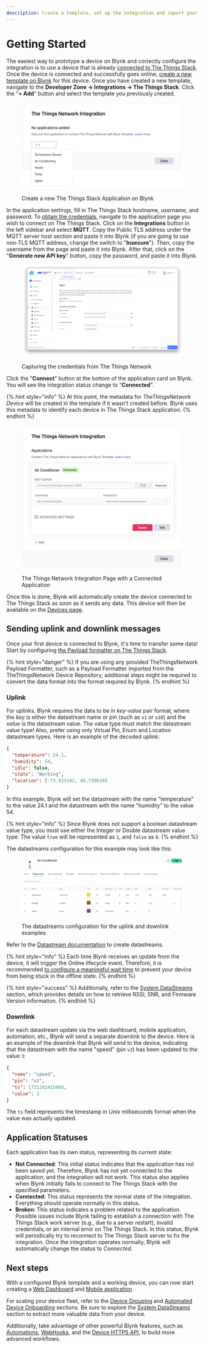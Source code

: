 ```yaml
---
description: Create a template, set up the integration and import your first device
---
```


# Getting Started

The easiest way to prototype a device on Blynk and correctly configure the integration is to use a device that is already [connected to The Things Stack](https://www.thethingsindustries.com/docs/devices/adding-devices/). Once the device is connected and successfully goes online, [create a new template on Blynk](../../getting-started/template-quick-setup/) for this device. Once you have created a new template, navigate to the **Developer Zone -> Integrations -> The Things Stack**. Click the "**+ Add**" button and select the template you previously created.

<figure><img src="../../.gitbook/assets/add-application.png" alt="" width="563"><figcaption><p>Create a new The Things Stack Application on Blynk</p></figcaption></figure>

In the application settings, fill in The Things Stack hostname, username, and password. To [obtain the credentials](https://www.thethingsindustries.com/docs/integrations/mqtt/#creating-an-api-key), navigate to the application page you wish to connect on The Things Stack. Click on the **Integrations** button in the left sidebar and select **MQTT**. Copy the Public TLS address under the MQTT server host section and paste it into Blynk (if you are going to use non-TLS MQTT address, change the switch to "**Insecure**"). Then, copy the username from the page and paste it into Blynk. After that, click on the "**Generate new API key**" button, copy the password, and paste it into Blynk.

<div data-full-width="false"><figure><img src="../../.gitbook/assets/Снимок экрана 2024-07-18 в 16.36.27.png" alt=""><figcaption><p>Capturing the credentials from The Things Network</p></figcaption></figure></div>

Click the "**Connect**" button at the bottom of the application card on Blynk. You will see the integration status change to "**Connected**".

{% hint style="info" %}
At this point, the metadata for _TheThingsNetwork Device_ will be created in the template if it wasn't created before. Blynk uses this metadata to identify each device in The Things Stack application.
{% endhint %}

<figure><img src="../../.gitbook/assets/the-things-network-application-connected (1).png" alt="" width="563"><figcaption><p>The Things Network Integration Page with a Connected Application</p></figcaption></figure>

Once this is done, Blynk will automatically create the device connected to The Things Stack as soon as it sends any data. This device will then be available on the [Devices page](../../blynk.console/devices/).

## Sending uplink and downlink messages

Once your first device is connected to Blynk, it's time to transfer some data! Start by configuring [the Payload formatter on The Things Stack](https://www.thethingsindustries.com/docs/integrations/payload-formatters/).

{% hint style="danger" %}
If you are using any provided TheThingsNetwork Payload Formatter, such as a Payload Formatter imported from the TheThingsNetwork Device Repository, additional steps might be required to convert the data format into the format required by Blynk.
{% endhint %}

### Uplink

For uplinks, Blynk requires the data to be in _key-value_ pair format, where the _key_ is either the datastream name or pin (such as `v1` or `a10`) and the _value_ is the datastream value. The value type must match the datastream value type! Also, prefer using only Virtual Pin, Enum and Location datastream types. Here is an example of the decoded uplink:

```json
{
  "temperature": 24.1,
  "humidity": 54,
  "idle": false,
  "state": "Working",
  "location": [-73.935242, 40.730610]
}
```

In this example, Blynk will set the datastream with the name "temperature" to the value 24.1 and the datastream with the name "humidity" to the value 54.

{% hint style="info" %}
Since Blynk does not support a boolean datastream value type, you must use either the Integer or Double datastream value type. The value `true` will be represented as `1`, and `false` as `0`.
{% endhint %}

The datastreams configuration for this example may look like this:

<figure><img src="../../.gitbook/assets/Снимок экрана 2024-07-18 в 16.37.27.png" alt=""><figcaption><p>The datastreams configuration for the uplink and downlink examples</p></figcaption></figure>

Refer to the [Datastream documentation](../../blynk.console/templates/datastreams/) to create datastreams.

{% hint style="info" %}
Each time Blynk receives an update from the device, it will trigger the Online lifecycle event. Therefore, it is recommended [to configure a meaningful wait time](../../blynk.console/templates/connection-lifecycle.md) to prevent your device from being stuck in the offline state.
{% endhint %}

{% hint style="success" %}
Additionally, refer to the [System DataStreams](system-datastreams.md) section, which provides details on how to retrieve RSSI, SNR, and Firmware Version information.
{% endhint %}

### Downlink

For each datastream update via the web dashboard, mobile application, automation, etc., Blynk will send a separate downlink to the device. Here is an example of the downlink that Blynk will send to the device, indicating that the datastream with the name "speed" (pin `v2`) has been updated to the value `3`:

```json
{
  "name": "speed",
  "pin": "v2",
  "ts": 1721202415068,
  "value": 3
}
```

The `ts` field represents the timestamp in Unix milliseconds format when the value was actually updated.

## Application Statuses

Each application has its own status, representing its current state:

* **Not Connected**: This initial status indicates that the application has not been saved yet. Therefore, Blynk has not yet connected to the application, and the integration will not work. This status also applies when Blynk initially fails to connect to The Things Stack with the specified parameters.
* **Connected**: This status represents the normal state of the integration. Everything should operate normally in this status.
* **Broken**: This status indicates a problem related to the application. Possible issues include Blynk failing to establish a connection with The Things Stack work server (e.g., due to a server restart), invalid credentials, or an internal error on The Things Stack. In this status, Blynk will periodically try to reconnect to The Things Stack server to fix the integration. Once the integration operates normally, Blynk will automatically change the status to _Connected_.

## Next steps

With a configured Blynk template and a working device, you can now start creating a [Web Dashboard](../../blynk.console/templates/dashboard/) and [Mobile application](../../blynk.apps/constructor.md).

For scaling your device fleet, refer to the [Device Grouping](device-grouping.md) and [Automated Device Onboarding](automated-device-onboarding.md) sections. Be sure to explore the [System DataStreams](system-datastreams.md) section to extract more valuable data from your device.

Additionally, take advantage of other powerful Blynk features, such as [Automations](../../concepts/automations.md), [WebHooks](../../blynk.console/settings/developers/webhooks.md), and the [Device HTTPS API](../../blynk.cloud/device-https-api/), to build more advanced workflows.
